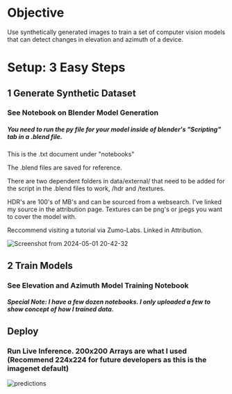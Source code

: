 # Objective
Use synthetically generated images to train a set of computer vision models that can detect changes in elevation and azimuth of a device.




# Setup: 3 Easy Steps

## 1 Generate Synthetic Dataset
### See Notebook on Blender Model Generation

##### You need to run the py file for your model inside of blender's "Scripting" tab in a .blend file.  

This is the .txt document under "notebooks"

The .blend files are saved for reference.

There are two dependent folders in data/external/ that need to be added for the script in the .blend files to work, /hdr and /textures.  

HDR's are 100's of MB's and can be sourced from a websearch. I've linked my source in the attribution page.  Textures can be png's or jpegs you want to cover the model with.

Reccommend visiting a tutorial via Zumo-Labs.  Linked in Attribution.

![Screenshot from 2024-05-01 20-42-32](https://github.com/abilokonsky/msds_practicum/assets/62521066/ca005dd1-9173-449a-929a-12cf8554cd90)

## 2 Train Models
### See Elevation and Azimuth Model Training Notebook
##### Special Note: I have a few dozen notebooks.  I only uploaded a few to show concept of how I trained data.

## Deploy
### Run Live Inference.  200x200 Arrays are what I used (Recommend 224x224 for future developers as this is the imagenet default)
![predictions](https://github.com/abilokonsky/msds_practicum/assets/62521066/9d08cc2d-dc7a-402b-a79d-f29a6fbda702)
